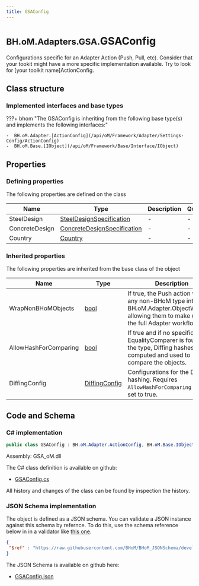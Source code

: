 ```yaml
---
title: GSAConfig
---
```


# <small>BH.oM.Adapters.GSA.</small>**GSAConfig**

Configurations specific for an Adapter Action (Push, Pull, etc).
Consider that your tookit might have a more specific implementation available. Try to look for [your toolkit name]ActionConfig.

## Class structure

### Implemented interfaces and base types

???+ bhom "The GSAConfig is inheriting from the following base type(s) and implements the following interfaces:"

    -  BH.oM.Adapter.[ActionConfig](/api/oM/Framework/Adapter/Settings-Config/ActionConfig)
    -  BH.oM.Base.[IObject](/api/oM/Framework/Base/Interface/IObject)


## Properties



### Defining properties

The following properties are defined on the class

| Name             | Type             | Description      | Quantity         |
|------------------|------------------|------------------|------------------|
| SteelDesign | [SteelDesignSpecification](/api/oM/Adapter/Adapters/GSA/Enum/SteelDesignSpecification) | - | - |
| ConcreteDesign | [ConcreteDesignSpecification](/api/oM/Adapter/Adapters/GSA/Enum/ConcreteDesignSpecification) | - | - |
| Country | [Country](/api/oM/Adapter/Adapters/GSA/Enum/Country) | - | - |


### Inherited properties
The following properties are inherited from the base class of the object

| Name             | Type             | Description      | Quantity         |
|------------------|------------------|------------------|------------------|
| WrapNonBHoMObjects | [bool](https://learn.microsoft.com/en-us/dotnet/api/System.Boolean?view=netstandard-2.0) | If true, the Push action wraps any non-BHoM type into a BH.oM.Adapter.ObjectWrapper, allowing them to make use of the full Adapter workflow. | - |
| AllowHashForComparing | [bool](https://learn.microsoft.com/en-us/dotnet/api/System.Boolean?view=netstandard-2.0) | If true and if no specific EqualityComparer is found for the type, Diffing hashes are computed and used to compare the objects. | - |
| DiffingConfig | [DiffingConfig](/api/oM/Framework/Diffing/DiffingConfig) | Configurations for the Diffing hashing. Requires `AllowHashForComparing` to be set to true. | - |


## Code and Schema

### C# implementation

``` C# title="C#"
public class GSAConfig : BH.oM.Adapter.ActionConfig, BH.oM.Base.IObject
```

Assembly: GSA_oM.dll

The C# class definition is available on github:

- [GSAConfig.cs](https://github.com/BHoM/GSA_Toolkit/blob/develop/GSA_oM/Settings\GSAConfig.cs)

All history and changes of the class can be found by inspection the history.
### JSON Schema implementation

The object is defined as a JSON schema. You can validate a JSON instance against this schema by refernce. To do this, use the schema reference below in in a validator like [this one](https://www.jsonschemavalidator.net/).

``` json title="JSON Schema"
{
 "$ref" : "https://raw.githubusercontent.com/BHoM/BHoM_JSONSchema/develop/GSA_oM/GSAConfig.json"
}
```

The JSON Schema is available on github here:

- [GSAConfig.json](https://github.com/BHoM/BHoM_JSONSchema/blob/develop/GSA_oM/GSAConfig.json)
